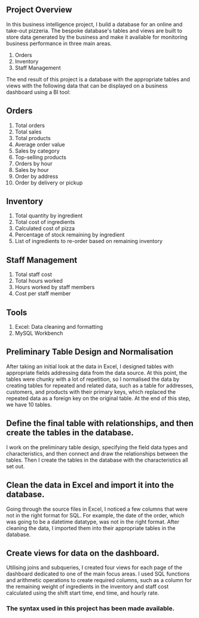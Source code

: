 ## Project Overview

In this business intelligence project, I build a database for an online and take-out pizzeria. The bespoke database's tables and views are built to store data generated by the business and make it available for monitoring business performance in three main areas.

1. Orders
2. Inventory 
3. Staff Management

The end result of this project is a database with the appropriate tables and views with the following data that can be displayed on a business dashboard using a BI tool:

## Orders

1. Total orders
2. Total sales
3. Total products
4. Average order value
5. Sales by category
6. Top-selling products
7. Orders by hour
8. Sales by hour
9. Order by address
10. Order by delivery or pickup

## Inventory

1. Total quantity by ingredient
2. Total cost of ingredients
3. Calculated cost of pizza
4. Percentage of stock remaining by ingredient
5. List of ingredients to re-order based on remaining inventory

## Staff Management

1. Total staff cost
2. Total hours worked
3. Hours worked by staff members
4. Cost per staff member

## Tools

1. Excel: Data cleaning and formatting
2. MySQL Workbench

## Preliminary Table Design and Normalisation

After taking an initial look at the data in Excel, I designed tables with appropriate fields addressing data from the data source. At this point, the tables were chunky with a lot of repetition, so I normalised the data by creating tables for repeated and related data, such as a table for addresses, customers, and products with their primary keys, which replaced the repeated data as a foreign key on the original table.
At the end of this step, we have 10 tables.

## Define the final table with relationships, and then create the tables in the database.

I work on the preliminary table design, specifying the field data types and characteristics, and then connect and draw the relationships between the tables. Then I create the tables in the database with the characteristics all set out.

## Clean the data in Excel and import it into the database.

Going through the source files in Excel, I noticed a few columns that were not in the right format for SQL. For example, the date of the order, which was going to be a datetime datatype, was not in the right format. After cleaning the data, I imported them into their appropriate tables in the database.

## Create views for data on the dashboard.

Utilising joins and subqueries, I created four views for each page of the dashboard dedicated to one of the main focus areas.
I used SQL functions and arithmetic operations to create required columns, such as a column for the remaining weight of ingredients in the inventory and staff cost calculated using the shift start time, end time, and hourly rate.

### The syntax used in this project has been made available.
